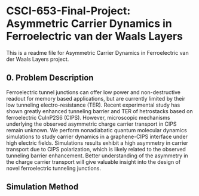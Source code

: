 # CSCI-653-Final-Project: Asymmetric Carrier Dynamics in Ferroelectric van der Waals Layers
This is a readme file for Asymmetric Carrier Dynamics in Ferroelectric van der Waals Layers project.
## 0. Problem Description
Ferroelectric tunnel junctions can offer low power and non-destructive readout for memory based applications, but are currently limited by their low tunneling electro-resistance (TER). Recent experimental study has shown greatly enhanced tunneling barrier and TER of hetrostacks based on ferroelectric CuInP2S6 (CIPS). However, microscopic mechanisms underlying the observed asymmetric charge carrier transport in CIPS remain unknown. We perform nonadiabatic quantum molecular dynamics simulations to study carrier dynamics in a graphene-CIPS interface under high electric fields. Simulations results exhibit a high asymmetry in carrier transport due to CIPS polarization, which is likely related to the observed tunneling barrier enhancement. Better understanding of the asymmetry in the charge carrier transport will give valuable insight into the design of novel ferroelectric tunneling junctions.
## Simulation Method

